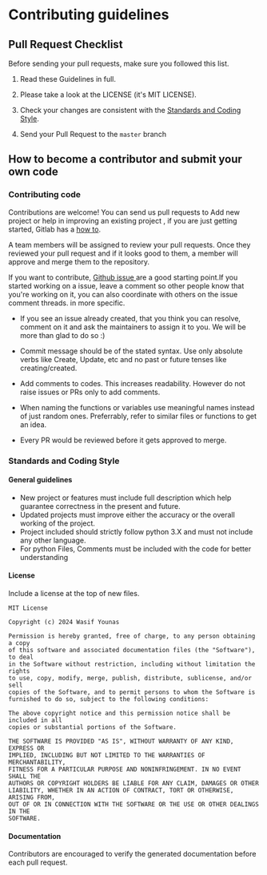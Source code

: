 # Contributing guidelines

## Pull Request Checklist

Before sending your pull requests, make sure you followed this list.

1) Read these Guidelines in full.

2) Please take a look at the LICENSE (it's MIT LICENSE).

3) Check your changes are consistent with the [Standards and Coding Style](CONTRIBUTING.md#standards-and-coding-style).

4) Send your Pull Request to the `master` branch

## How to become a contributor and submit your own code

### Contributing code
Contributions are welcome!
You can send us pull requests to Add new project or help in improving an existing project , if you are just getting started, Gitlab has a [how to](https://docs.gitlab.com/ee/user/project/merge_requests/creating_merge_requests.html).

A team members will be assigned to review your pull requests. Once they reviewed your pull request and if it looks good to them, a member will approve and merge them to the repository.

If you want to contribute, [Github issue ](https://github.com/fossmentor-official/Machine-Learning-Projects/issues/) are a good starting point.If you started working on a issue, leave a comment so other people know that you're working on it, you can also coordinate with others on the issue comment threads.
in more specific.

* If you see an issue already created, that you think you can resolve, comment on it and ask the maintainers to assign it to you. We will be more than glad to do so :)

* Commit message should be of the stated syntax. Use only absolute verbs like Create, Update, etc and no past or future tenses like creating/created.

* Add comments to codes. This increases readability. However do not raise issues or PRs only to add comments.

* When naming the functions or variables use meaningful names instead of just random ones. Preferrably, refer to similar files or functions to get an idea.

* Every PR would be reviewed before it gets approved to merge.

### Standards and Coding Style
#### General guidelines
* New project or features must include full description which help guarantee correctness in the present and future.
* Updated projects must improve either the accuracy or the overall working of the project.
* Project included should strictly follow python 3.X and must not include any other language.
* For python Files, Comments must be included with the code for better understanding

#### License
Include a license at the top of new files.

```
MIT License

Copyright (c) 2024 Wasif Younas

Permission is hereby granted, free of charge, to any person obtaining a copy
of this software and associated documentation files (the "Software"), to deal
in the Software without restriction, including without limitation the rights
to use, copy, modify, merge, publish, distribute, sublicense, and/or sell
copies of the Software, and to permit persons to whom the Software is
furnished to do so, subject to the following conditions:

The above copyright notice and this permission notice shall be included in all
copies or substantial portions of the Software.

THE SOFTWARE IS PROVIDED "AS IS", WITHOUT WARRANTY OF ANY KIND, EXPRESS OR
IMPLIED, INCLUDING BUT NOT LIMITED TO THE WARRANTIES OF MERCHANTABILITY,
FITNESS FOR A PARTICULAR PURPOSE AND NONINFRINGEMENT. IN NO EVENT SHALL THE
AUTHORS OR COPYRIGHT HOLDERS BE LIABLE FOR ANY CLAIM, DAMAGES OR OTHER
LIABILITY, WHETHER IN AN ACTION OF CONTRACT, TORT OR OTHERWISE, ARISING FROM,
OUT OF OR IN CONNECTION WITH THE SOFTWARE OR THE USE OR OTHER DEALINGS IN THE
SOFTWARE.
```


#### Documentation
Contributors are encouraged to verify the generated documentation before each pull request.

